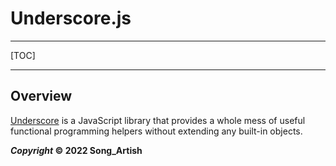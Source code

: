 # Underscore.js

---

[TOC]

---



## Overview

[Underscore](https://underscorejs.org/) is a JavaScript library that provides a whole mess of useful functional programming helpers without extending any built-in objects.



***Copyright* © 2022 Song_Artish**
